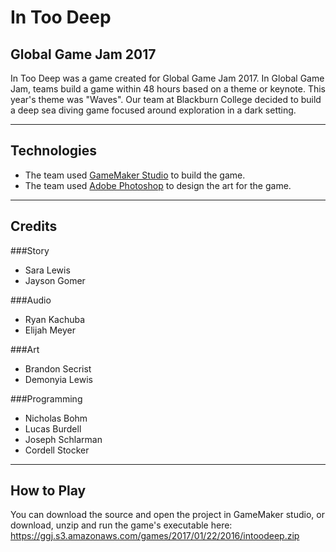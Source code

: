 # In Too Deep
## Global Game Jam 2017
In Too Deep was a game created for Global Game Jam 2017. In Global Game Jam, teams build a game within 48 hours based on a theme or keynote. This year's theme was "Waves". Our team at Blackburn College decided to build a deep sea diving game focused around exploration in a dark setting.
___
## Technologies
* The team used [GameMaker Studio](http://www.yoyogames.com/gamemaker) to build the game.
* The team used [Adobe Photoshop](http://www.adobe.com/products/photoshop.html) to design the art for the game.

___
## Credits
###Story
* Sara Lewis
* Jayson Gomer

###Audio
* Ryan Kachuba
* Elijah Meyer

###Art
* Brandon Secrist
* Demonyia Lewis

###Programming
* Nicholas Bohm
* Lucas Burdell
* Joseph Schlarman
* Cordell Stocker
___
## How to Play
You can download the source and open the project in GameMaker studio, or download, unzip and run the game's executable here: https://ggj.s3.amazonaws.com/games/2017/01/22/2016/intoodeep.zip
